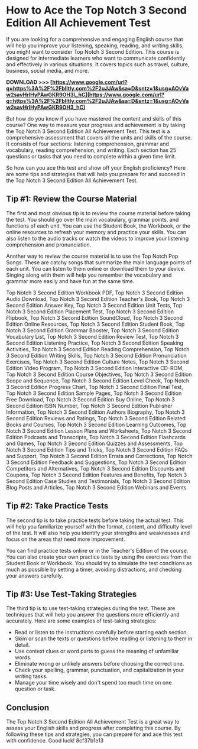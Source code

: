 # How to Ace the Top Notch 3 Second Edition All Achievement Test
 
If you are looking for a comprehensive and engaging English course that will help you improve your listening, speaking, reading, and writing skills, you might want to consider Top Notch 3 Second Edition. This course is designed for intermediate learners who want to communicate confidently and effectively in various situations. It covers topics such as travel, culture, business, social media, and more.
 
**DOWNLOAD &gt;&gt;&gt; [https://www.google.com/url?q=https%3A%2F%2Fblltly.com%2F2uJJAw&sa=D&sntz=1&usg=AOvVaw2savHrlHyPAwGKR9OH3\_hC](https://www.google.com/url?q=https%3A%2F%2Fblltly.com%2F2uJJAw&sa=D&sntz=1&usg=AOvVaw2savHrlHyPAwGKR9OH3_hC)**


 
But how do you know if you have mastered the content and skills of this course? One way to measure your progress and achievement is by taking the Top Notch 3 Second Edition All Achievement Test. This test is a comprehensive assessment that covers all the units and skills of the course. It consists of four sections: listening comprehension, grammar and vocabulary, reading comprehension, and writing. Each section has 25 questions or tasks that you need to complete within a given time limit.
 
So how can you ace this test and show off your English proficiency? Here are some tips and strategies that will help you prepare for and succeed in the Top Notch 3 Second Edition All Achievement Test.
 
## Tip #1: Review the Course Material
 
The first and most obvious tip is to review the course material before taking the test. You should go over the main vocabulary, grammar points, and functions of each unit. You can use the Student Book, the Workbook, or the online resources to refresh your memory and practice your skills. You can also listen to the audio tracks or watch the videos to improve your listening comprehension and pronunciation.
 
Another way to review the course material is to use the Top Notch Pop Songs. These are catchy songs that summarize the main language points of each unit. You can listen to them online or download them to your device. Singing along with them will help you remember the vocabulary and grammar more easily and have fun at the same time.
 
Top Notch 3 Second Edition Workbook PDF,  Top Notch 3 Second Edition Audio Download,  Top Notch 3 Second Edition Teacher's Book,  Top Notch 3 Second Edition Answer Key,  Top Notch 3 Second Edition Unit Tests,  Top Notch 3 Second Edition Placement Test,  Top Notch 3 Second Edition Flipbook,  Top Notch 3 Second Edition SoundCloud,  Top Notch 3 Second Edition Online Resources,  Top Notch 3 Second Edition Student Book,  Top Notch 3 Second Edition Grammar Booster,  Top Notch 3 Second Edition Vocabulary List,  Top Notch 3 Second Edition Review Test,  Top Notch 3 Second Edition Listening Practice,  Top Notch 3 Second Edition Speaking Activities,  Top Notch 3 Second Edition Reading Comprehension,  Top Notch 3 Second Edition Writing Skills,  Top Notch 3 Second Edition Pronunciation Exercises,  Top Notch 3 Second Edition Culture Notes,  Top Notch 3 Second Edition Video Program,  Top Notch 3 Second Edition Interactive CD-ROM,  Top Notch 3 Second Edition Course Objectives,  Top Notch 3 Second Edition Scope and Sequence,  Top Notch 3 Second Edition Level Check,  Top Notch 3 Second Edition Progress Chart,  Top Notch 3 Second Edition Final Test,  Top Notch 3 Second Edition Sample Pages,  Top Notch 3 Second Edition Free Download,  Top Notch 3 Second Edition Buy Online,  Top Notch 3 Second Edition ISBN Number,  Top Notch 3 Second Edition Publisher Information,  Top Notch 3 Second Edition Authors Biography,  Top Notch 3 Second Edition Reviews and Ratings,  Top Notch 3 Second Edition Related Books and Courses,  Top Notch 3 Second Edition Learning Outcomes,  Top Notch 3 Second Edition Lesson Plans and Worksheets,  Top Notch 3 Second Edition Podcasts and Transcripts,  Top Notch 3 Second Edition Flashcards and Games,  Top Notch 3 Second Edition Quizzes and Assessments,  Top Notch 3 Second Edition Tips and Tricks,  Top Notch 3 Second Edition FAQs and Support,  Top Notch 3 Second Edition Errata and Corrections,  Top Notch 3 Second Edition Feedback and Suggestions,  Top Notch 3 Second Edition Competitors and Alternatives,  Top Notch 3 Second Edition Discounts and Coupons,  Top Notch 3 Second Edition Features and Benefits,  Top Notch 3 Second Edition Case Studies and Testimonials,  Top Notch 3 Second Edition Blog Posts and Articles,  Top Notch 3 Second Edition Webinars and Events
 
## Tip #2: Take Practice Tests
 
The second tip is to take practice tests before taking the actual test. This will help you familiarize yourself with the format, content, and difficulty level of the test. It will also help you identify your strengths and weaknesses and focus on the areas that need more improvement.
 
You can find practice tests online or in the Teacher's Edition of the course. You can also create your own practice tests by using the exercises from the Student Book or Workbook. You should try to simulate the test conditions as much as possible by setting a timer, avoiding distractions, and checking your answers carefully.
 
## Tip #3: Use Test-Taking Strategies
 
The third tip is to use test-taking strategies during the test. These are techniques that will help you answer the questions more efficiently and accurately. Here are some examples of test-taking strategies:
 
- Read or listen to the instructions carefully before starting each section.
- Skim or scan the texts or questions before reading or listening to them in detail.
- Use context clues or word parts to guess the meaning of unfamiliar words.
- Eliminate wrong or unlikely answers before choosing the correct one.
- Check your spelling, grammar, punctuation, and capitalization in your writing tasks.
- Manage your time wisely and don't spend too much time on one question or task.

## Conclusion
 
The Top Notch 3 Second Edition All Achievement Test is a great way to assess your English skills and progress after completing this course. By following these tips and strategies, you can prepare for and ace this test with confidence. Good luck!
 8cf37b1e13
 

